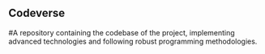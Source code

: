 ## Codeverse
#A repository containing the codebase of the project, implementing advanced technologies and following robust programming methodologies.
  
              
                  
          
 
